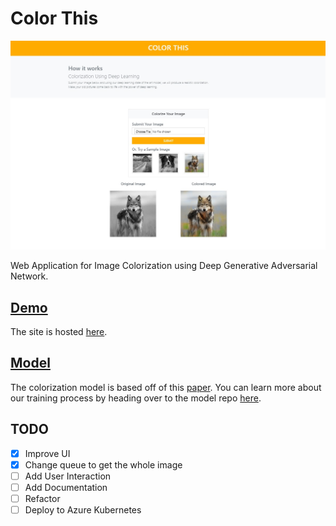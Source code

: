 # Color This

![screen_shot.jpg](screen_shot.jpg)

Web Application for Image Colorization using Deep Generative Adversarial Network.

## [Demo](https://)

The site is hosted [here](https://).

## [Model](https://github.com/asimsedhain/Image-Colorization-GAN)

The colorization model is based off of this [paper](https://richzhang.github.io/ideepcolor/).
You can learn more about our training process by heading over to the model repo [here](https://github.com/asimsedhain/Image-Colorization-GAN).

## TODO
- [x] Improve UI
- [x] Change queue to get the whole image
- [ ] Add User Interaction
- [ ] Add Documentation
- [	] Refactor
- [ ] Deploy to Azure Kubernetes
